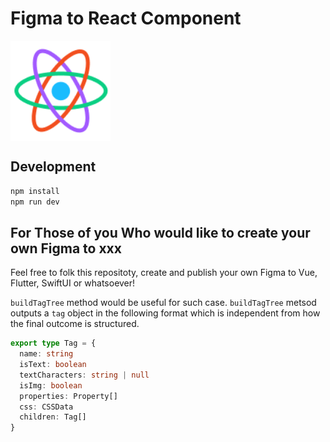 # Figma to React Component

<img src="publish/icon.png" align="center" alt="Figma to React logo" width="160" height="160">

## Development

```sh
npm install
npm run dev
```

## For Those of you Who would like to create your own Figma to xxx

Feel free to folk this repositoty, create and publish your own Figma to Vue, Flutter, SwiftUI or whatsoever!

`buildTagTree` method would be useful for such case.
`buildTagTree` metsod outputs a `tag` object in the following format which is independent from how the final outcome is structured.

```ts
export type Tag = {
  name: string
  isText: boolean
  textCharacters: string | null
  isImg: boolean
  properties: Property[]
  css: CSSData
  children: Tag[]
}
```
